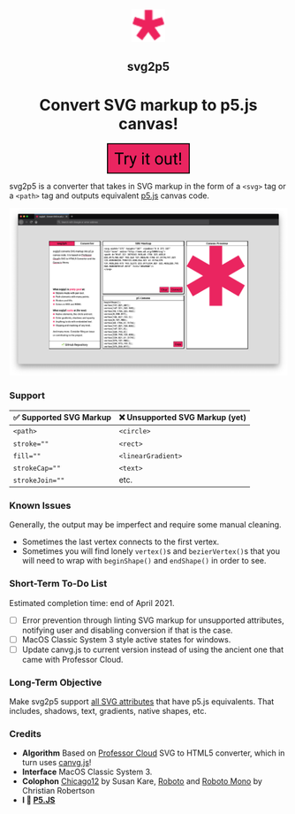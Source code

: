 <p align="center">
  <a href="https://www.gatsbyjs.org">
    <img alt="" src="favicon.ico" width="60" />
  </a>
</p>
<h2 align="center">
  svg2p5
</h2>
<h1 align="center">
  Convert SVG markup to p5.js canvas!
</h1>
<p align="center">
<a target="_blank" rel="noopener noreferrer" href="https://ygev.github.io/svg2p5/"><img width="150" align="center" alt="Try it out!" src="docs/button.png"/>
  </a>
</p>

svg2p5 is a converter that takes in SVG markup in the form of a `<svg>` tag or a `<path>` tag and outputs equivalent [p5.js](https://p5js.org/) canvas code. 


<img src="docs/screenshot.png" alt="Screenshot of svg2p5 website."/>

### Support
|✅ Supported SVG Markup  | ❌ Unsupported SVG Markup (yet)   |
|---|---|
| `<path>`  | `<circle>`  |
| `stroke=""`  | `<rect>`  |
| `fill=""`  | `<linearGradient>`  |
| `strokeCap=""`  | `<text>`  |
| `strokeJoin=""`  | etc. |


### Known Issues
Generally, the output may be imperfect and require some manual cleaning.
- Sometimes the last vertex connects to the first vertex.
- Sometimes you will find lonely `vertex()`s and `bezierVertex()`s that you will need to wrap with `beginShape()` and `endShape()` in order to see.

### Short-Term To-Do List
Estimated completion time: end of April 2021.
- [ ] Error prevention through linting SVG markup for unsupported attributes, notifying user and disabling conversion if that is the case.
- [ ] MacOS Classic System 3 style active states for windows.
- [ ] Update canvg.js to current version instead of using the ancient one that came with Professor Cloud.

### Long-Term Objective
Make svg2p5 support [all SVG attributes](https://developer.mozilla.org/en-US/docs/Web/SVG/Attribute) that have p5.js equivalents. That includes, shadows, text, gradients, native shapes, etc.

### Credits
- **Algorithm** Based on [Professor Cloud](https://www.professorcloud.com/svg-to-canvas/) SVG to HTML5 converter, which in turn uses [canvg.js](https://github.com/canvg/canvg)!
- **Interface** MacOS Classic System 3.
- **Colophon** [Chicago12](https://fontsarena.com/chicago-flf-by-susan-kare-robin-casady/) by Susan Kare, [Roboto](https://fonts.google.com/specimen/Roboto) and [Roboto Mono](https://fonts.google.com/specimen/Roboto+Mono) by Christian Robertson
- **I 💖 [P5.JS](https://p5js.org/)**
